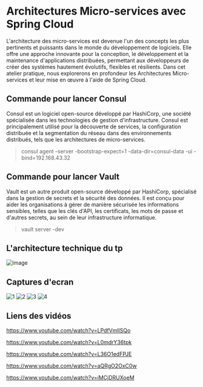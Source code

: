 # Architectures Micro-services avec Spring Cloud

L'architecture des micro-services est devenue l'un des concepts les plus pertinents et puissants dans le monde du développement de logiciels. Elle offre une approche innovante pour la conception, le développement et la maintenance d'applications distribuées, permettant aux développeurs de créer des systèmes hautement évolutifs, flexibles et résilients. Dans cet atelier pratique, nous explorerons en profondeur les Architectures Micro-services et leur mise en œuvre à l'aide de Spring Cloud.

## Commande pour lancer Consul

Consul est un logiciel open-source développé par HashiCorp, une société spécialisée dans les technologies de gestion d'infrastructure. Consul est principalement utilisé pour la découverte de services, la configuration distribuée et la segmentation du réseau dans des environnements distribués, tels que les architectures de micro-services.

> consul agent -server -bootstrap-expect=1 -data-dir=consul-data -ui -bind=192.168.43.32


## Commande pour lancer Vault

Vault est un autre produit open-source développé par HashiCorp, spécialisé dans la gestion de secrets et la sécurité des données. Il est conçu pour aider les organisations à gérer de manière sécurisée les informations sensibles, telles que les clés d'API, les certificats, les mots de passe et d'autres secrets, au sein de leur infrastructure informatique.

> vault server -dev


## L'architecture technique du tp 
![image](https://github.com/salma-SABROU/kafka-microService/assets/129564311/aa67f2e5-32e8-4d05-8702-b71a3fcd1b5b)



## Captures d'ecran 
![1](https://github.com/salma-SABROU/kafka-microService/assets/129564311/93538688-8760-4beb-b7f3-b2e18e42fe6d)
![2](https://github.com/salma-SABROU/kafka-microService/assets/129564311/38337217-9cea-43b1-9756-5e95c16499a5)
![3](https://github.com/salma-SABROU/kafka-microService/assets/129564311/37b033a5-5aaf-4b46-9a14-2675f459889c)
![4](https://github.com/salma-SABROU/kafka-microService/assets/129564311/20af9f34-4067-442f-9ba9-a9898842a3e5)



## Liens des vidéos
https://www.youtube.com/watch?v=LPdfVmllSQo

https://www.youtube.com/watch?v=L0mdrY36tpk

https://www.youtube.com/watch?v=L36O1edFPJE

https://www.youtube.com/watch?v=aQRgO2OxC0w

https://www.youtube.com/watch?v=iMCjDRUXoeM
